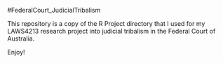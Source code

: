 #FederalCourt_JudicialTribalism

This repository is a copy of the R Project directory that I used for my LAWS4213 research project into judicial tribalism in the Federal Court of Australia.

Enjoy!
